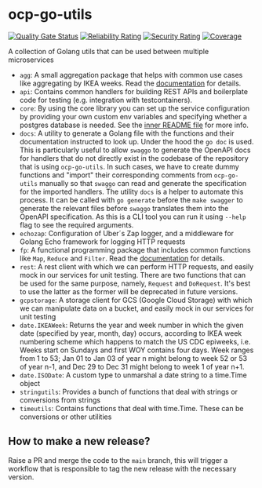 # ocp-go-utils
[![Quality Gate Status](https://sonarqube.ct.blue.cdtapps.com/api/project_badges/measure?project=ocp.go-utils&metric=alert_status&token=34cf6663e71a1d1e346d56eb479ee51ae7a1f774)](https://sonarqube.ct.blue.cdtapps.com/dashboard?id=ocp.go-utils) [![Reliability Rating](https://sonarqube.ct.blue.cdtapps.com/api/project_badges/measure?project=ocp.go-utils&metric=reliability_rating&token=34cf6663e71a1d1e346d56eb479ee51ae7a1f774)](https://sonarqube.ct.blue.cdtapps.com/dashboard?id=ocp.go-utils) [![Security Rating](https://sonarqube.ct.blue.cdtapps.com/api/project_badges/measure?project=ocp.go-utils&metric=security_rating&token=34cf6663e71a1d1e346d56eb479ee51ae7a1f774)](https://sonarqube.ct.blue.cdtapps.com/dashboard?id=ocp.go-utils) [![Coverage](https://sonarqube.ct.blue.cdtapps.com/api/project_badges/measure?project=ocp.go-utils&metric=coverage&token=34cf6663e71a1d1e346d56eb479ee51ae7a1f774)](https://sonarqube.ct.blue.cdtapps.com/dashboard?id=ocp.go-utils)

A collection of Golang utils that can be used between multiple microservices

- `agg`: A small aggregation package that helps with common use cases like aggregating by IKEA
  weeks. Read the [documentation](./agg/README.md) for details.
- `api`: Contains common handlers for building REST APIs and boilerplate code for testing (e.g. integration with testcontainers).
- `core`: By using the core library you can set up the service configuration by providing your own custom env variables and specifying whether a postgres database is needed. See the [inner README file](/fastecho/README.md) for more info.
- `docs`: A utility to generate a Golang file with the functions and their documentation instructed to look up. Under the hood
  the `go doc` is used. This is particularly useful to allow `swaggo` to generate the OpenAPI docs for handlers that do not
  directly exist in the codebase of the repository that is using `ocp-go-utils`. In such cases, we have to create dummy functions
  and "import" their corresponding comments from `ocp-go-utils` manually so that `swaggo` can read and generate the specification
  for the imported handlers. The utility `docs` is a helper to automate this process. It can be called with `go generate` before
  the `make swagger` to generate the relevant files before `swaggo` translates them into the OpenAPI specification. As this is a
  CLI tool you can run it using `--help` flag to see the required arguments.
- `echozap`: Configuration of Uber´s Zap logger, and a middleware for Golang Echo framework for logging HTTP requests
- `fp`: A functional programming package that includes common functions like `Map`, `Reduce`
  and `Filter`. Read the [documentation](./fp/README.md) for details.
- `rest`: A rest client with which we can perform HTTP requests, and easily mock in our services for unit testing. There are
  two functions that can be used for the same purpose, namely, `Request` and `DoRequest`. It's best to use the latter as the former
  will be deprecated in future versions.
- `gcpstorage`: A storage client for GCS (Google Cloud Storage) with which we can manipulate data on a bucket, and easily mock in our services for unit testing
- `date.IKEAWeek`: Returns the year and week number in which the given date (specified by year, month, day) occurs,
  according to IKEA week numbering scheme which happens to match the US CDC epiweeks, i.e. Weeks start on Sundays
  and first WOY contains four days. Week ranges from 1 to 53; Jan 01 to Jan 03 of year n might belong to week 52 or
  53 of year n-1, and Dec 29 to Dec 31 might belong to week 1 of year n+1.
- `date.ISODate`: A custom type to unmarshal a date string to a time.Time object
- `stringutils`: Provides a bunch of functions that deal with strings or conversions from strings
- `timeutils`: Contains functions that deal with time.Time. These can be conversions or other utilities

## How to make a new release?
Raise a PR and merge the code to the `main` branch, this will trigger a workflow that is responsible to tag the new release with the necessary version.
